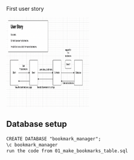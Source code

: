 First user story

<p>
    <img src="./3.png" width="220" height="240" />
</p>

## Database setup 



    CREATE DATABASE "bookmark_manager";
    \c bookmark_manager
    run the code from 01_make_bookmarks_table.sql 
    


